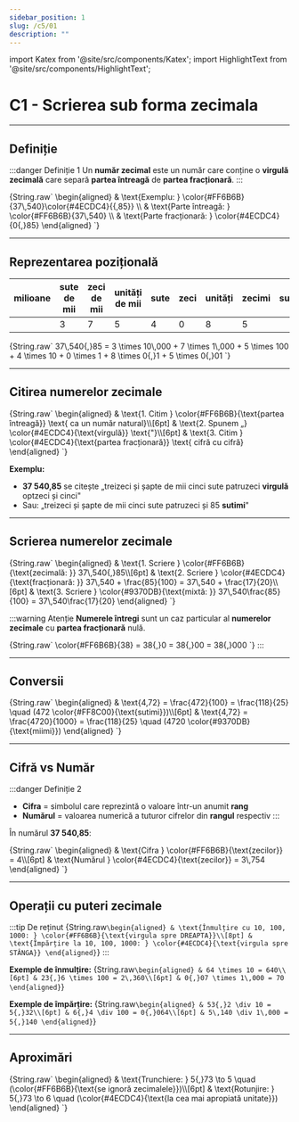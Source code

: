 ```yaml
---
sidebar_position: 1
slug: /c5/01
description: ""
---
```


import Katex from '@site/src/components/Katex';
import HighlightText from '@site/src/components/HighlightText';

# C1 - Scrierea sub forma zecimala

---

## Definiție

:::danger Definiție 1
Un **<HighlightText color="red">număr zecimal</HighlightText>** este un număr care conține o **<HighlightText color="teal">virgulă zecimală</HighlightText>** care separă **<HighlightText color="red">partea întreagă</HighlightText>** de **<HighlightText color="teal">partea fracționară</HighlightText>**.
:::

<Katex>
{String.raw`
\begin{aligned}
& \text{Exemplu: } \color{#FF6B6B}{37\,540}\color{#4ECDC4}{{,85}} \\
& \text{Parte întreagă: } \color{#FF6B6B}{37\,540} \\
& \text{Parte fracționară: } \color{#4ECDC4}{0{,}85}
\end{aligned}
`}
</Katex>

---

## Reprezentarea pozițională

| milioane | sute de mii | zeci de mii | unități de mii | sute | zeci | unități | zecimi | sutimi | miimi |
|----------|-------------|-------------|----------------|------|------|---------|--------|--------|-------|
|          | 3           | 7           | 5              | 4    | 0    | 8       | 5      |        |       |

<Katex>
{String.raw`
37\,540{,}85 = 3 \times 10\,000 + 7 \times 1\,000 + 5 \times 100 + 4 \times 10 + 0 \times 1 + 8 \times 0{,}1 + 5 \times 0{,}01
`}
</Katex>

---

## Citirea numerelor zecimale

<Katex>
{String.raw`
\begin{aligned}
& \text{1. Citim } \color{#FF6B6B}{\text{partea întreagă}} \text{ ca un număr natural}\\[6pt]
& \text{2. Spunem „} \color{#4ECDC4}{\text{virgulă}} \text{"}\\[6pt]
& \text{3. Citim } \color{#4ECDC4}{\text{partea fracționară}} \text{ cifră cu cifră}
\end{aligned}
`}
</Katex>

**Exemplu:**
- **37 540,85** se citește „treizeci și șapte de mii cinci sute patruzeci **<HighlightText color="teal">virgulă</HighlightText>** optzeci și cinci"
- Sau: „treizeci și șapte de mii cinci sute patruzeci și 85 **<HighlightText color="orange">sutimi</HighlightText>**"

---

## Scrierea numerelor zecimale

<Katex>
{String.raw`
\begin{aligned}
& \text{1. Scriere } \color{#FF6B6B}{\text{zecimală: }} 37\,540{,}85\\[6pt]
& \text{2. Scriere } \color{#4ECDC4}{\text{fracționară: }} 37\,540 + \frac{85}{100} = 37\,540 + \frac{17}{20}\\[6pt]
& \text{3. Scriere } \color{#9370DB}{\text{mixtă: }} 37\,540\frac{85}{100} = 37\,540\frac{17}{20}
\end{aligned}
`}
</Katex>

:::warning Atenție
**<HighlightText color="red">Numerele întregi</HighlightText>** sunt un caz particular al **<HighlightText color="teal">numerelor zecimale</HighlightText>** cu **<HighlightText color="teal">partea fracționară</HighlightText>** nulă.

<Katex>
{String.raw`
\color{#FF6B6B}{38} = 38{,}0 = 38{,}00 = 38{,}000
`}
</Katex>
:::

---

## Conversii

<Katex>
{String.raw`
\begin{aligned}
& \text{4,72} = \frac{472}{100} = \frac{118}{25} \quad (472 \color{#FF8C00}{\text{sutimi}})\\[6pt]
& \text{4,72} = \frac{4720}{1000} = \frac{118}{25} \quad (4720 \color{#9370DB}{\text{miimi}})
\end{aligned}
`}
</Katex>

---

## Cifră vs Număr

:::danger Definiție 2
- **<HighlightText color="red">Cifra</HighlightText>** = simbolul care reprezintă o valoare într-un anumit **<HighlightText color="teal">rang</HighlightText>**
- **<HighlightText color="teal">Numărul</HighlightText>** = valoarea numerică a tuturor cifrelor din **<HighlightText color="teal">rangul</HighlightText>** respectiv
:::

În numărul **37 540,85**:

<Katex>
{String.raw`
\begin{aligned}
& \text{Cifra } \color{#FF6B6B}{\text{zecilor}} = 4\\[6pt]
& \text{Numărul } \color{#4ECDC4}{\text{zecilor}} = 3\,754
\end{aligned}
`}
</Katex>

---

## Operații cu puteri zecimale

:::tip De reținut
<Katex>
{String.raw`
\begin{aligned}
& \text{Înmulțire cu 10, 100, 1000: } \color{#FF6B6B}{\text{virgula spre DREAPTA}}\\[8pt]
& \text{Împărțire la 10, 100, 1000: } \color{#4ECDC4}{\text{virgula spre STÂNGA}}
\end{aligned}
`}
</Katex>
:::

**Exemple de înmulțire:**
<Katex>
{String.raw`
\begin{aligned}
& 64 \times 10 = 640\\[6pt]
& 23{,}6 \times 100 = 2\,360\\[6pt]
& 0{,}07 \times 1\,000 = 70
\end{aligned}
`}
</Katex>

**Exemple de împărțire:**
<Katex>
{String.raw`
\begin{aligned}
& 53{,}2 \div 10 = 5{,}32\\[6pt]
& 6{,}4 \div 100 = 0{,}064\\[6pt]
& 5\,140 \div 1\,000 = 5{,}140
\end{aligned}
`}
</Katex>

---

## Aproximări

<Katex>
{String.raw`
\begin{aligned}
& \text{Trunchiere: } 5{,}73 \to 5 \quad (\color{#FF6B6B}{\text{se ignoră zecimalele}})\\[6pt]
& \text{Rotunjire: } 5{,}73 \to 6 \quad (\color{#4ECDC4}{\text{la cea mai apropiată unitate}})
\end{aligned}
`}
</Katex>
